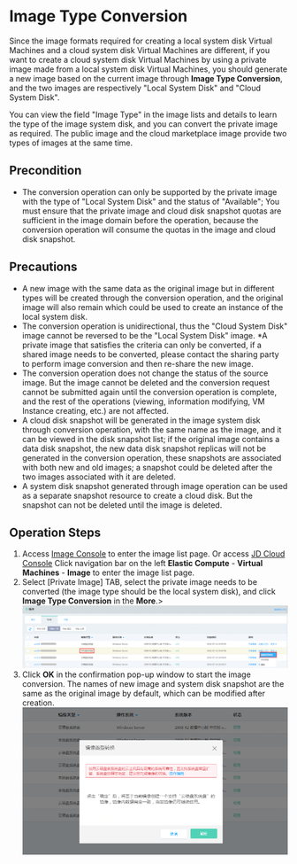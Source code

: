 # Image Type Conversion
Since the image formats required for creating a local system disk Virtual Machines and a cloud system disk Virtual Machines are different, if you want to create a cloud system disk Virtual Machines by using a private image made from a local system disk Virtual Machines, you should generate a new image based on the current image through **Image Type Conversion**, and the two images are respectively "Local System Disk" and "Cloud System Disk".

You can view the field "Image Type" in the image lists and details to learn the type of the image system disk, and you can convert the private image as required. The public image and the cloud marketplace image provide two types of images at the same time.

## Precondition

* The conversion operation can only be supported by the private image with the type of "Local System Disk" and the status of "Available";
You must ensure that the private image and cloud disk snapshot quotas are sufficient in the image domain before the operation, because the conversion operation will consume the quotas in the image and cloud disk snapshot.

## Precautions 

* A new image with the same data as the original image but in different types will be created through the conversion operation, and the original image will also remain which could be used to create an instance of the local system disk.
* The conversion operation is unidirectional, thus the "Cloud System Disk" image cannot be reversed to be the "Local System Disk" image.
*A private image that satisfies the criteria can only be converted, if a shared image needs to be converted, please contact the sharing party to perform image conversion and then re-share the new image.
* The conversion operation does not change the status of the source image. But the image cannot be deleted and the conversion request cannot be submitted again until the conversion operation is complete, and the rest of the operations (viewing, information modifying, VM Instance creating, etc.) are not affected.
* A cloud disk snapshot will be generated in the image system disk through conversion operation, with the same name as the image, and it can be viewed in the disk snapshot list; if the original image contains a data disk snapshot, the new data disk snapshot replicas will not be generated in the conversion operation, these snapshots are associated with both new and old images;  a snapshot could be deleted after the two images associated with it are deleted.
* A system disk snapshot generated through image operation can be used as a separate snapshot resource to create a cloud disk. But the snapshot can not be deleted until the image is deleted.

## Operation Steps
1. Access [Image Console][1] to enter the image list page. Or access [JD Cloud Console][2] Click navigation bar on the left **Elastic Compute** - **Virtual Machines** - **Image** to enter the image list page.
2. Select [Private Image] TAB, select the private image needs to be converted (the image type should be the local system disk), and click **Image Type Conversion** in the **More**.>
![](../../../../../image/vm/Operation-Guide-Image-Convert1.png)
3. Click **OK** in the confirmation pop-up window to start the image conversion. The names of new image and system disk snapshot are the same as the original image by default, which can be modified after creation.
![](../../../../../image/vm/Operation-Guide-Image-convert2.png)

  [1]: https://cns-console.jdcloud.com/host/image/list
  [2]: https://console.jdcloud.com/
 